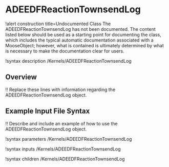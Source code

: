# ADEEDFReactionTownsendLog

!alert construction title=Undocumented Class
The ADEEDFReactionTownsendLog has not been documented. The content listed below should be used as a starting point for
documenting the class, which includes the typical automatic documentation associated with a
MooseObject; however, what is contained is ultimately determined by what is necessary to make the
documentation clear for users.

!syntax description /Kernels/ADEEDFReactionTownsendLog

## Overview

!! Replace these lines with information regarding the ADEEDFReactionTownsendLog object.

## Example Input File Syntax

!! Describe and include an example of how to use the ADEEDFReactionTownsendLog object.

!syntax parameters /Kernels/ADEEDFReactionTownsendLog

!syntax inputs /Kernels/ADEEDFReactionTownsendLog

!syntax children /Kernels/ADEEDFReactionTownsendLog
